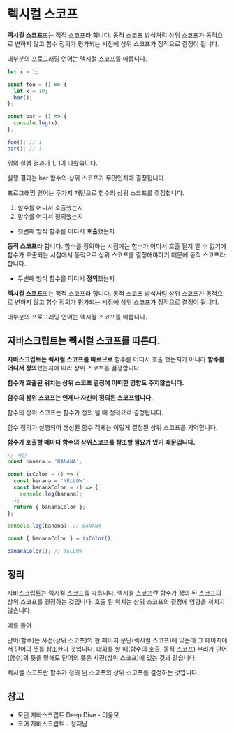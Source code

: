 # 렉시컬 스코프

**렉시컬 스코프**또는 정적 스코프라 합니다. 동적 스코프 방식처럼 상위 스코프가 동적으로 변하지 않고 함수 정의가 평가되는 시점에 상위 스코프가 정적으로 결정이 됩니다.

대부분의 프로그래밍 언어는 렉시컬 스코프를 따릅니다.

```js
let x = 1;

const foo = () => {
  let x = 10;
  bar();
};

const bar = () => {
  console.log(x);
};

foo(); // 1
bar(); // 1
```

위의 실행 결과가 1, 1이 나왔습니다.

실행 결과는 bar 함수의 상위 스코프가 무엇인지에 결정됩니다.

프로그래밍 언어는 두가지 패턴으로 함수의 상위 스코프를 결정합니다.

1. 함수를 어디서 호출했는지
2. 함수를 어디서 정의했는지

- 첫번째 방식 함수를 어디서 **호출**했는지

**동적 스코프**라 합니다. 함수를 정의하는 시점에는 함수가 어디서 호출 될지 알 수 없기에 함수가 호출되는 시점에서 동적으로 상위 스코프를 결정해야하기 때문에 동적 스코프라 합니다.

- 두번째 방식 함수를 어디서 **정의**했는지

**렉시컬 스코프**또는 정적 스코프라 합니다. 동적 스코프 방식처럼 상위 스코프가 동적으로 변하지 않고 함수 정의가 평가되는 시점에 상위 스코프가 정적으로 결정이 됩니다.

대부분의 프로그래밍 언어는 렉시컬 스코프를 따릅니다.

## 자바스크립트는 렉시컬 스코프를 따른다.

**자바스크립트는 렉시컬 스코프를 따르므로** 함수를 어디서 호출 했는지가 아니라 **함수를 어디서 정의**했는지에 따라 상위 스코프를 결정합니다.

**함수가 호출된 위치는 상위 스코프 결정에 어떠한 영향도 주지않습니다.**

**함수의 상위 스코프는 언제나 자신이 정의된 스코프입니다.**

함수의 상위 스코프는 함수가 정의 될 때 정적으로 결정됩니다.

함수 정의가 실행되어 생성된 함수 객체는 이렇게 결정된 상위 스코프를 기억합니다.

**함수가 호출할 때마다 함수의 상위스코프를 참조할 필요가 있기 때문입니다.**

```js
// 사전
const banana = 'BANANA';

const isColor = () => {
  const banana = 'YELLOW';
  const bananaColor = () => {
    console.log(banana);
  };
  return { bananaColor };
};

console.log(banana); // BANANA

const { bananaColor } = isColor();

bananaColor(); // YELLOW
```

## 정리

자바스크립트는 렉시컬 스코프를 따릅니다. 렉시컬 스코프란 함수가 정의 된 스코프의 상위 스코프를 결정하는 것입니다. 호출 된 위치는 상위 스코프의 결정에 영향을 끼치지 않습니다.

예를 들어

단어(함수)는 사전(상위 스코프)의 한 페이지 문단(렉시컬 스코프)에 있는데 그 페이지에서 단어의 뜻를 참조한다 것입니다.
대화를 할 때(함수의 호출, 동적 스코프) 우리가 단어(함수)의 뜻을 말해도 단어의 뜻은 사전(상위 스코프)에 있는 것과 같습니다.

렉시컬 스코프란 함수가 정의 된 스코프의 상위 스코프를 결정하는 것입니다.

## 참고

- 모던 자바스크립트 Deep Dive - 이웅모
- 코어 자바스크립트 - 정재남
